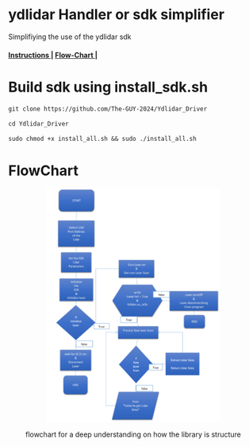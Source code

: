 # ydlidar Handler or sdk simplifier

Simplifiying the use of the ydlidar sdk
<p aling="center">
   <h4> <a href="https://github.com/The-GUY-2024/Ydlidar_Driver/blob/main/README.md#build-sdk-using-install_sdksh"> Instructions </a>|
        <a href="https://github.com/The-GUY-2024/Ydlidar_Driver/blob/main/README.md#flowchart"> Flow-Chart </a> |
  </h4>
</p>

# Build sdk using install_sdk.sh
 
```
git clone https://github.com/The-GUY-2024/Ydlidar_Driver
```

``` 
cd Ydlidar_Driver
```

```
sudo chmod +x install_all.sh && sudo ./install_all.sh
```



# FlowChart 
<p align="center">
  <img src="https://raw.githubusercontent.com/The-GUY-2024/Ydlidar_Driver/main/img/Lidar_flowchart.PNG" width="350" />
  
</p>
<p align="center">
  flowchart for a deep understanding on how the library is structure
</p>
